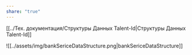 ```yaml
---
share: "true"
---
```


[[../Тех. документация/Структуры Данных Talent-Id|Структуры Данных Talent-Id]]

![[../assets/img/bankSericeDataStructure.png|bankSericeDataStructure]]

